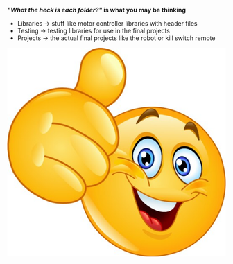 **_"What the heck is each folder?"_ is what you may be thinking**

- Libraries -> stuff like motor controller libraries with header files
- Testing -> testing libraries for use in the final projects
- Projects -> the actual final projects like the robot or kill switch remote

![:D](./../Images/thumb-up-emoticon-vector-1075395.jpg)
